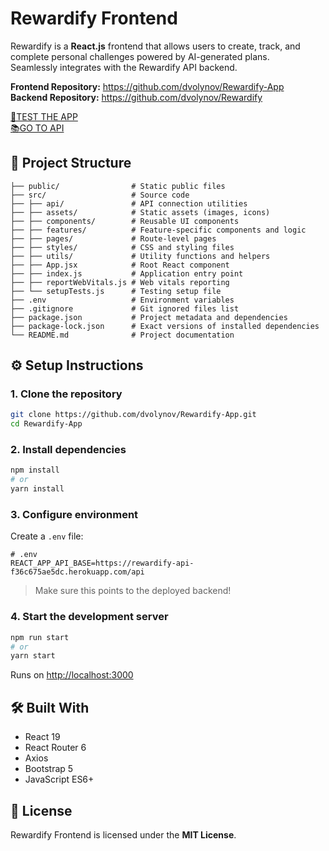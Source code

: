 # Rewardify Frontend

Rewardify is a **React.js** frontend that allows users to create, track, and complete personal challenges powered by AI-generated plans.  
Seamlessly integrates with the Rewardify API backend.


**Frontend Repository:** https://github.com/dvolynov/Rewardify-App  
**Backend Repository:** https://github.com/dvolynov/Rewardify


[🚀TEST THE APP](https://rewardify-hack-9862f082da4d.herokuapp.com/)   
[📚GO TO API](https://rewardify-api-f36c675ae5dc.herokuapp.com/docs)


## 📂 Project Structure

```
├── public/                # Static public files
├── src/                   # Source code
├── ├── api/               # API connection utilities
├── ├── assets/            # Static assets (images, icons)
├── ├── components/        # Reusable UI components
├── ├── features/          # Feature-specific components and logic
├── ├── pages/             # Route-level pages
├── ├── styles/            # CSS and styling files
├── ├── utils/             # Utility functions and helpers
├── ├── App.jsx            # Root React component
├── ├── index.js           # Application entry point
├── ├── reportWebVitals.js # Web vitals reporting
├── └── setupTests.js      # Testing setup file
├── .env                   # Environment variables
├── .gitignore             # Git ignored files list
├── package.json           # Project metadata and dependencies
├── package-lock.json      # Exact versions of installed dependencies
└── README.md              # Project documentation
```

## ⚙️ Setup Instructions

### 1. Clone the repository

```bash
git clone https://github.com/dvolynov/Rewardify-App.git
cd Rewardify-App
```

### 2. Install dependencies

```bash
npm install
# or
yarn install
```

### 3. Configure environment

Create a `.env` file:

```dotenv
# .env
REACT_APP_API_BASE=https://rewardify-api-f36c675ae5dc.herokuapp.com/api
```

> Make sure this points to the deployed backend!

### 4. Start the development server

```bash
npm run start
# or
yarn start
```

Runs on [http://localhost:3000](http://localhost:3000)


## 🛠 Built With

- React 19
- React Router 6
- Axios
- Bootstrap 5
- JavaScript ES6+

## 📄 License

Rewardify Frontend is licensed under the **MIT License**.
